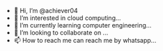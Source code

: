 - 👋 Hi, I’m @achiever04
- 👀 I’m interested in cloud computing...
- 🌱 I’m currently learning computer engineering...
- 💞️ I’m looking to collaborate on ...
- 📫 How to reach me can reach me by whatsapp...

<!---
achiever04/achiever04 is a ✨ special ✨ repository because its `README.md` (this file) appears on your GitHub profile.
You can click the Preview link to take a look at your changes.
--->

